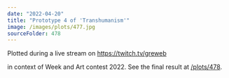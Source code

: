 ```yaml
---
date: "2022-04-20"
title: "Prototype 4 of 'Transhumanism'"
image: /images/plots/477.jpg
sourceFolder: 478
---
```


Plotted during a live stream on https://twitch.tv/greweb

in context of Week and Art contest 2022. See the final result at [/plots/478](/plots/478).
